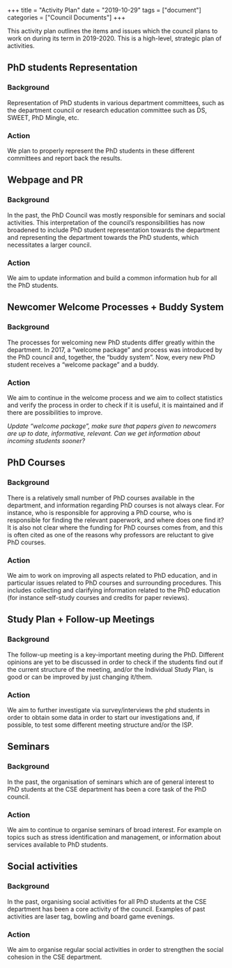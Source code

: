 +++
title = "Activity Plan"
date = "2019-10-29"
tags = ["document"]
categories = ["Council Documents"]
+++

This activity plan outlines the items and issues which the council plans to work on during its term in 2019-2020. This is a high-level, strategic plan of activities.


## PhD students Representation

### Background
Representation of PhD students in various department committees, such as the department council or research education committee such as DS, SWEET, PhD Mingle, etc. 

### Action
We plan to properly represent the PhD students in these different committees and report back the results.


## Webpage and PR

### Background
In the past, the PhD Council was mostly responsible for seminars and social activities. This interpretation of the council’s responsibilities has now broadened to include PhD student representation towards the department and representing the department towards the PhD students,  which necessitates a larger council.

### Action
We aim to update information and build a common information hub for all the PhD students.


## Newcomer Welcome Processes + Buddy System

### Background
The processes for welcoming new PhD students differ greatly within the department. In 2017, a “welcome package” and process was introduced by the PhD council and, together, the “buddy system”. Now, every new PhD student receives a “welcome package” and a buddy.

### Action
We aim to continue in the welcome process and we aim to collect statistics and verify the process in order to check if it is useful, it is maintained and if there are possibilities to improve.

*Update “welcome package”, make sure that papers given to newcomers are up to date, informative, relevant. Can we get information about incoming students sooner?*


## PhD Courses

### Background
There is a relatively small number of PhD courses available in the department, and information regarding PhD courses is not always clear. For instance, who is responsible for approving a PhD course, who is responsible for finding the relevant paperwork, and where does one find it? It is also not clear where the funding for PhD courses comes from, and this is often cited as one of the reasons why professors are reluctant to give PhD courses.

### Action
We aim to work on improving all aspects related to PhD education, and in particular issues related to PhD courses and surrounding procedures. This includes collecting and clarifying information related to the PhD education (for instance self-study courses and credits for paper reviews).


## Study Plan + Follow-up Meetings

### Background
The follow-up meeting is a key-important meeting during the PhD. Different opinions are yet to be discussed in order to check if the students find out if  the current structure of the meeting, and/or the Individual Study Plan, is good or can be improved by just changing it/them.

### Action
We aim to further investigate via survey/interviews the phd students in order to obtain some data in order to start our investigations and, if possible, to test some different meeting structure and/or the ISP.


## Seminars

### Background
In the past, the organisation of seminars which are of general interest to PhD students at the CSE department has been a core task of the PhD council. 

### Action
We aim to continue to organise seminars of broad interest. For example on topics such as stress identification and management, or information about services available to PhD students. 


## Social activities

### Background
In the past, organising social activities for all PhD students at the CSE department has been a core activity of the council. Examples of past activities are laser tag, bowling and  board game evenings. 

### Action
We aim to organise regular social activities in order to strengthen the social cohesion in the CSE department. 

